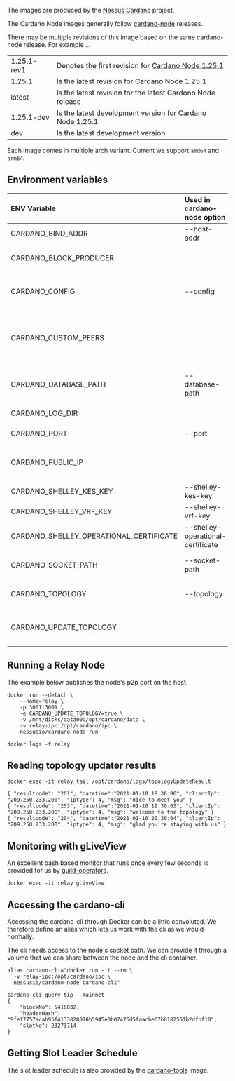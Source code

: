 
The images are produced by the [Nessus Cardano](https://github.com/tdiesler/nessus-cardano) project.

The Cardano Node images generally follow [cardano-node](https://github.com/input-output-hk/cardano-node) releases.

There may be multiple revisions of this image based on the same cardano-node release. For example ...

|              |                                                                                                                           |
|:-------------|:--------------------------------------------------------------------------------------------------------------------------|
| 1.25.1-rev1  | Denotes the first revision for [Cardano Node 1.25.1](https://github.com/input-output-hk/cardano-node/releases/tag/1.25.1) |
| 1.25.1       | Is the latest revision for Cardano Node 1.25.1 |
| latest       | Is the latest revision for the latest Cardono Node release |
| 1.25.1-dev   | Is the latest development version for Cardano Node 1.25.1 |
| dev          | Is the latest development version |

Each image comes in multiple arch variant. Current we support `amd64` and `arm64`.

## Environment variables


| ENV Variable                            | Used in cardano-node option       |                                                     |
|:----------------------------------------|:----------------------------------|:----------------------------------------------------|
| CARDANO_BIND_ADDR                       | --host-addr                       | Network bind address                                |
| CARDANO_BLOCK_PRODUCER                  |                                   | Run the node as block producer                      |
| CARDANO_CONFIG                          | --config                          | Path to the node configuration file                 |
| CARDANO_CUSTOM_PEERS                    |                                   | List of custom peers added by the topology updater  |
| CARDANO_DATABASE_PATH                   | --database-path                   | Directory where the state is stored                 |
| CARDANO_LOG_DIR                         |                                   | Path to the log directory                           |
| CARDANO_PORT                            | --port                            | The port number                                     |
| CARDANO_PUBLIC_IP                       |                                   | Public IP used by the topology updater              |
| CARDANO_SHELLEY_KES_KEY                 | --shelley-kes-key                 | Path to the KES key file                            |
| CARDANO_SHELLEY_VRF_KEY                 | --shelley-vrf-key                 | Path to the VRF key file                            |
| CARDANO_SHELLEY_OPERATIONAL_CERTIFICATE | --shelley-operational-certificate | Path to the operational certificate                 |
| CARDANO_SOCKET_PATH                     | --socket-path                     | Path to a cardano-node socket                       |
| CARDANO_TOPOLOGY                        | --topology                        | Path to a file describing the topology              |
| CARDANO_UPDATE_TOPOLOGY                 |                                   | Enable the built-in topology updater                |

## Running a Relay Node

The example below publishes the node's p2p port on the host.

```
docker run --detach \
    --name=relay \
    -p 3001:3001 \
    -e CARDANO_UPDATE_TOPOLOGY=true \
    -v /mnt/disks/data00:/opt/cardano/data \
    -v relay-ipc:/opt/cardano/ipc \
    nessusio/cardano-node run

docker logs -f relay
```

## Reading topology updater results

```
docker exec -it relay tail /opt/cardano/logs/topologyUpdateResult

{ "resultcode": "201", "datetime":"2021-01-10 18:30:06", "clientIp": "209.250.233.200", "iptype": 4, "msg": "nice to meet you" }
{ "resultcode": "203", "datetime":"2021-01-10 19:30:03", "clientIp": "209.250.233.200", "iptype": 4, "msg": "welcome to the topology" }
{ "resultcode": "204", "datetime":"2021-01-10 20:30:04", "clientIp": "209.250.233.200", "iptype": 4, "msg": "glad you're staying with us" }
```

## Monitoring with gLiveView

An excellent bash based monitor that runs once every few seconds is provided for us by
[guild-operators](https://github.com/cardano-community/guild-operators/blob/alpha/scripts/cnode-helper-scripts/gLiveView.sh).

```
docker exec -it relay gLiveView
```

## Accessing the cardano-cli

Accessing the cardano-cli through Docker can be a little convoluted. We therefore
define an alias which lets us work with the cli as we would normally.

The cli needs access to the node's socket path. We can provide it through a volume
that we can share between the node and the cli container.

```
alias cardano-cli="docker run -it --rm \
  -v relay-ipc:/opt/cardano/ipc \
  nessusio/cardano-node cardano-cli"

cardano-cli query tip --mainnet
{
    "blockNo": 5416832,
    "headerHash": "9fef7757acab95f4133828070b5945e0b07476d5faacbe67b0182551b2dfbf10",
    "slotNo": 23273714
}
```

## Getting Slot Leader Schedule

The slot leader schedule is also provided by the
[cardano-tools](https://hub.docker.com/repository/docker/nessusio/cardano-tools) image.
